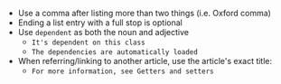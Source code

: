 - Use a comma after listing more than two things (i.e. Oxford comma)
- Ending a list entry with a full stop is optional
- Use `dependent` as both the noun and adjective
    - `It's dependent on this class`
    - `The dependencies are automatically loaded`
- When referring/linking to another article, use the article's exact title:
    - `For more information, see Getters and setters`
